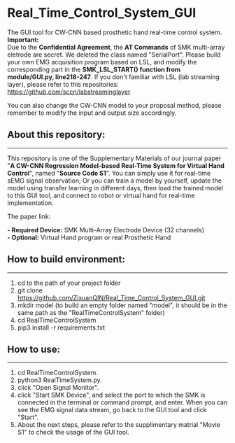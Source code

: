 # Real_Time_Control_System_GUI
The GUI tool for CW-CNN based prosthetic hand real-time control system.   
**Important:**   
Due to the **Confidential Agreement**, the **AT Commands** of SMK multi-array eletrode are secret. We deleted the class named "SerialPort". Please build your own EMG acquisition program based on LSL, and modify the corresponding part in the **SMK_LSL_START() function from module/GUI.py, line218-247**.
If you don't familiar with LSL (lab streaming layer), please refer to this repositories: https://github.com/sccn/labstreaminglayer 

You can also change the CW-CNN model to your proposal method, please remember to modify the input and output size accordingly.  

## About this repository:
-------------------------
This repository is one of the Supplementary Materials of our journal paper "**A CW-CNN Regression Model-based Real-Time System for Virtual Hand Control**", named "**Source Code S1**". You can simply use it for real-time sEMG signal observation; Or you can train a model by yourself, update the model using transfer learning in different days, then load the trained model to this GUI tool, and connect to robot or virtual hand for real-time implementation.  

The paper link:  

**- Required Device:** SMK Multi-Array Electrode Device (32 channels)  
**- Optional:** Virtual Hand program or real Prosthetic Hand

## How to build environment:
-------------------------
1. cd to the path of your project folder
2. git clone https://github.com/ZixuanQIN/Real_Time_Control_System_GUI.git
3. mkdir model (to build an empty folder named "model", it should be in the same path as the "RealTimeControlSystem" folder)
4. cd RealTimeControlSystem
5. pip3 install -r requirements.txt

## How to use:
-------------------------
1. cd RealTimeControlSystem.
2. python3 RealTimeSystem.py.
3. click "Open Signal Monitor".
4. click "Start SMK Device", and select the port to which the SMK is connected in the terminal or command prompt, and enter. When you can see the EMG signal data stream, go back to the GUI tool and click "Start".
5. About the next steps, please refer to the supplimentary matrial "Movie S1" to check the usage of the GUI tool.
